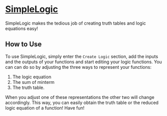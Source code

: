 # [SimpleLogic](https://hkeremh.github.io/SimpleLogic/)
SimpleLogic makes the tedious job of creating truth tables and logic equations easy!
## How to Use
To use SimpleLogic, simply enter the `Create Logic` section, add the inputs and the outputs of your functions and start editing your logic functions. You can can do so by adjusting the three ways to represent your functions:
  1. The logic equation 
  2. The sum of minterm
  3. The truth table.
  <p/>
When you adjust one of these representations the other two will change accordingly. This way, you can easily obtain the truth table or the reduced logic equation of a function! Have fun!
